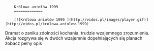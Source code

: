 
        Królowa aniołów 1999 
        =============
        
        [![Królowa aniołów 1999 ](http://vidos.pl/images/player.gif)](http://vidos.pl/krolowa-aniolow-1999)
        
        
 Dramat o zaniku zdolności kochania, trudzie wzajemnego zrozumienia. Akcja rozgrywa się w dwóch wzajemnie dopełniających się planach zobacz pełny opis
    